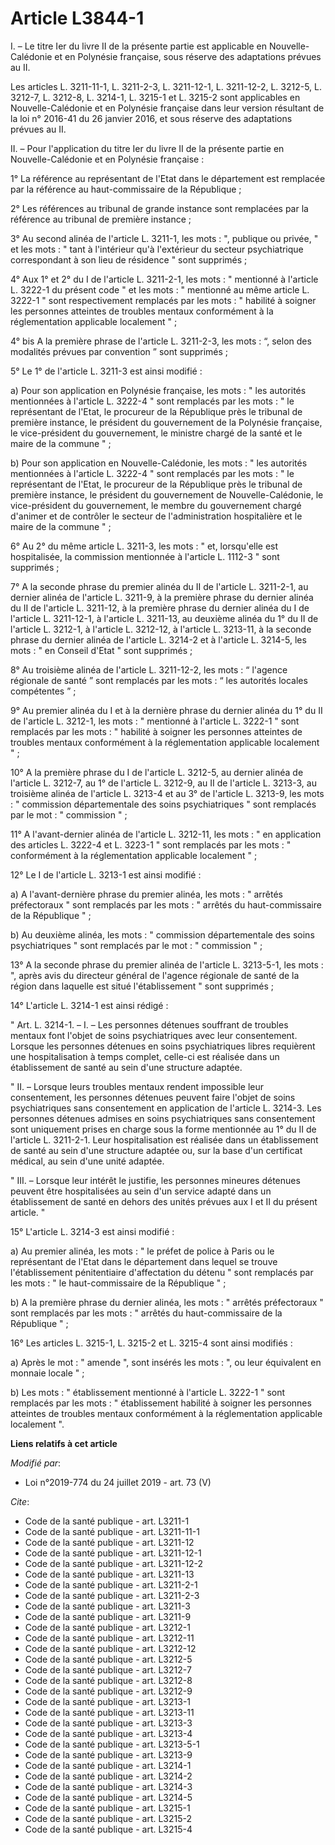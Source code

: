 # Article L3844-1

I. – Le titre Ier du livre II de la présente partie est applicable en Nouvelle-Calédonie et en Polynésie française, sous
réserve des adaptations prévues au II. 

Les articles L. 3211-11-1, L. 3211-2-3, L. 3211-12-1, L. 3211-12-2, L. 3212-5, L. 3212-7, L. 3212-8, L. 3214-1, L. 3215-1 et
L. 3215-2 sont applicables en Nouvelle-Calédonie et en Polynésie française dans leur version résultant de la loi n° 2016-41
du 26 janvier 2016, et sous réserve des adaptations prévues au II. 

II. – Pour l'application du titre Ier du livre II de la présente partie en Nouvelle-Calédonie et en Polynésie française : 

1° La référence au représentant de l'Etat dans le département est remplacée par la référence au haut-commissaire de la
République ; 

2° Les références au tribunal de grande instance sont remplacées par la référence au tribunal de première instance ; 

3° Au second alinéa de l'article L. 3211-1, les mots : ", publique ou privée, " et les mots : " tant à l'intérieur qu'à
l'extérieur du secteur psychiatrique correspondant à son lieu de résidence " sont supprimés ; 

4° Aux 1° et 2° du I de l'article L. 3211-2-1, les mots : " mentionné à l'article L. 3222-1 du présent code " et les mots : "
mentionné au même article L. 3222-1 " sont respectivement remplacés par les mots : " habilité à soigner les personnes
atteintes de troubles mentaux conformément à la réglementation applicable localement " ; 

4° bis A la première phrase de l'article L. 3211-2-3, les mots : “, selon des modalités prévues par convention ” sont
supprimés ; 

5° Le 1° de l'article L. 3211-3 est ainsi modifié : 

a) Pour son application en Polynésie française, les mots : " les autorités mentionnées à l'article L. 3222-4 " sont remplacés
par les mots : " le représentant de l'Etat, le procureur de la République près le tribunal de première instance, le président
du gouvernement de la Polynésie française, le vice-président du gouvernement, le ministre chargé de la santé et le maire de
la commune " ; 

b) Pour son application en Nouvelle-Calédonie, les mots : " les autorités mentionnées à l'article L. 3222-4 " sont remplacés
par les mots : " le représentant de l'Etat, le procureur de la République près le tribunal de première instance, le président
du gouvernement de Nouvelle-Calédonie, le vice-président du gouvernement, le membre du gouvernement chargé d'animer et de
contrôler le secteur de l'administration hospitalière et le maire de la commune " ; 

6° Au 2° du même article L. 3211-3, les mots : " et, lorsqu'elle est hospitalisée, la commission mentionnée à l'article L.
1112-3 " sont supprimés ; 

7° A la seconde phrase du premier alinéa du II de l'article L. 3211-2-1, au dernier alinéa de l'article L. 3211-9, à la
première phrase du dernier alinéa du II de l'article L. 3211-12, à la première phrase du dernier alinéa du I de l'article L.
3211-12-1, à l'article L. 3211-13, au deuxième alinéa du 1° du II de l'article L. 3212-1, à l'article L. 3212-12, à l'article
L. 3213-11, à la seconde phrase du dernier alinéa de l'article L. 3214-2 et à l'article L. 3214-5, les mots : " en Conseil
d'Etat " sont supprimés ; 

8° Au troisième alinéa de l'article L. 3211-12-2, les mots : “ l'agence régionale de santé ” sont remplacés par les mots : “
les autorités locales compétentes ” ; 

9° Au premier alinéa du I et à la dernière phrase du dernier alinéa du 1° du II de l'article L. 3212-1, les mots : "
mentionné à l'article L. 3222-1 " sont remplacés par les mots : " habilité à soigner les personnes atteintes de troubles
mentaux conformément à la réglementation applicable localement " ; 

10° A la première phrase du I de l'article L. 3212-5, au dernier alinéa de l'article L. 3212-7, au 1° de l'article L. 3212-9,
au II de l'article L. 3213-3, au troisième alinéa de l'article L. 3213-4 et au 3° de l'article L. 3213-9, les mots : "
commission départementale des soins psychiatriques " sont remplacés par le mot : " commission " ; 

11° A l'avant-dernier alinéa de l'article L. 3212-11, les mots : " en application des articles L. 3222-4 et L. 3223-1 " sont
remplacés par les mots : " conformément à la réglementation applicable localement " ; 

12° Le I de l'article L. 3213-1 est ainsi modifié : 

a) A l'avant-dernière phrase du premier alinéa, les mots : " arrêtés préfectoraux " sont remplacés par les mots : " arrêtés
du haut-commissaire de la République " ; 

b) Au deuxième alinéa, les mots : " commission départementale des soins psychiatriques " sont remplacés par le mot : "
commission " ; 

13° A la seconde phrase du premier alinéa de l'article L. 3213-5-1, les mots : ", après avis du directeur général de l'agence
régionale de santé de la région dans laquelle est situé l'établissement " sont supprimés ; 

14° L'article L. 3214-1 est ainsi rédigé : 

" Art. L. 3214-1. – I. – Les personnes détenues souffrant de troubles mentaux font l'objet de soins psychiatriques avec leur
consentement. Lorsque les personnes détenues en soins psychiatriques libres requièrent une hospitalisation à temps complet,
celle-ci est réalisée dans un établissement de santé au sein d'une structure adaptée. 

" II. – Lorsque leurs troubles mentaux rendent impossible leur consentement, les personnes détenues peuvent faire l'objet de
soins psychiatriques sans consentement en application de l'article L. 3214-3. Les personnes détenues admises en soins
psychiatriques sans consentement sont uniquement prises en charge sous la forme mentionnée au 1° du II de l'article L.
3211-2-1. Leur hospitalisation est réalisée dans un établissement de santé au sein d'une structure adaptée ou, sur la base
d'un certificat médical, au sein d'une unité adaptée. 

" III. – Lorsque leur intérêt le justifie, les personnes mineures détenues peuvent être hospitalisées au sein d'un service
adapté dans un établissement de santé en dehors des unités prévues aux I et II du présent article. " 

15° L'article L. 3214-3 est ainsi modifié : 

a) Au premier alinéa, les mots : " le préfet de police à Paris ou le représentant de l'Etat dans le département dans lequel
se trouve l'établissement pénitentiaire d'affectation du détenu " sont remplacés par les mots : " le haut-commissaire de la
République " ; 

b) A la première phrase du dernier alinéa, les mots : " arrêtés préfectoraux " sont remplacés par les mots : " arrêtés du
haut-commissaire de la République " ; 

16° Les articles L. 3215-1, L. 3215-2 et L. 3215-4 sont ainsi modifiés : 

a) Après le mot : " amende ", sont insérés les mots : ", ou leur équivalent en monnaie locale " ; 

b) Les mots : " établissement mentionné à l'article L. 3222-1 " sont remplacés par les mots : " établissement habilité à
soigner les personnes atteintes de troubles mentaux conformément à la réglementation applicable localement ".

**Liens relatifs à cet article**

_Modifié par_:

  - Loi n°2019-774 du 24 juillet 2019 - art. 73 (V)

_Cite_:

  - Code de la santé publique - art. L3211-1
  - Code de la santé publique - art. L3211-11-1
  - Code de la santé publique - art. L3211-12
  - Code de la santé publique - art. L3211-12-1
  - Code de la santé publique - art. L3211-12-2
  - Code de la santé publique - art. L3211-13
  - Code de la santé publique - art. L3211-2-1
  - Code de la santé publique - art. L3211-2-3
  - Code de la santé publique - art. L3211-3
  - Code de la santé publique - art. L3211-9
  - Code de la santé publique - art. L3212-1
  - Code de la santé publique - art. L3212-11
  - Code de la santé publique - art. L3212-12
  - Code de la santé publique - art. L3212-5
  - Code de la santé publique - art. L3212-7
  - Code de la santé publique - art. L3212-8
  - Code de la santé publique - art. L3212-9
  - Code de la santé publique - art. L3213-1
  - Code de la santé publique - art. L3213-11
  - Code de la santé publique - art. L3213-3
  - Code de la santé publique - art. L3213-4
  - Code de la santé publique - art. L3213-5-1
  - Code de la santé publique - art. L3213-9
  - Code de la santé publique - art. L3214-1
  - Code de la santé publique - art. L3214-2
  - Code de la santé publique - art. L3214-3
  - Code de la santé publique - art. L3214-5
  - Code de la santé publique - art. L3215-1
  - Code de la santé publique - art. L3215-2
  - Code de la santé publique - art. L3215-4

